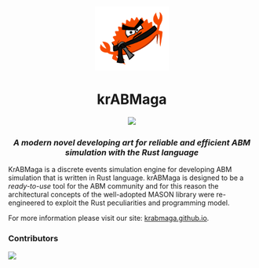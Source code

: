 <div align="center">
  <img src="https://github.com/krABMaga/krABMaga.github.io/blob/main/static/images/krabmaga.gif" alt="krabmaga animated logo" width="150" height="130">
  <h1> krABMaga </h1>
  <img src=https://shields.io/github/license/krABMaga/krABMaga>
  <h3> <i>A modern novel developing art for reliable and efficient ABM simulation with the Rust language</i></h3>
</div>

KrABMaga is a discrete events simulation engine for developing ABM simulation that is written in Rust language. krABMaga is designed to be a _ready-to-use_ tool for the ABM community and for this reason the architectural concepts of the well-adopted MASON library were re-engineered to exploit the Rust peculiarities and programming model.

For more information please visit our site: <a href="https://krabmaga.github.io/">krabmaga.github.io</a>.


### Contributors

<a href="https://github.com/rust-ab/rust-ab/graphs/contributors">
  <img src="https://contrib.rocks/image?repo=rust-ab/rust-ab" />
</a>
